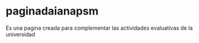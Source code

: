# paginadaianapsm
Es una pagina creada para complementar las actividades evaluativas de la universidad
